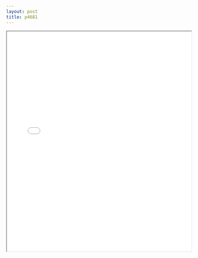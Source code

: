 ```yaml
---
layout: post
title: p4681
---
```


<div class="pdf-container">
<iframe src="/ea/assets/pdfs/pubs.n.ins/p4681.pdf" height="600" width="100%" allowFullScreen="true"></iframe>
</div>

